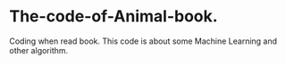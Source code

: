 # The-code-of-Animal-book.
Coding when read book.
This code is about some Machine Learning and other algorithm.
